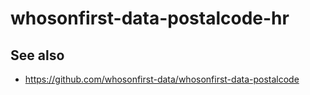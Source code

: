 # whosonfirst-data-postalcode-hr

## See also

* https://github.com/whosonfirst-data/whosonfirst-data-postalcode
